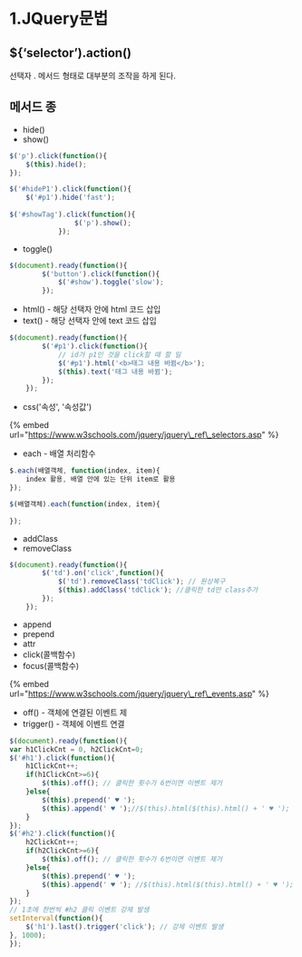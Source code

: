 # 1.JQuery문법

## ${‘selector’\).action\(\)

선택자 . 메서드 형태로 대부분의 조작을 하게 된다.

## 메서드 종

* hide\(\) 
* show\(\) 

```javascript
$('p').click(function(){
	$(this).hide();
});

$('#hideP1').click(function(){
	$('#p1').hide('fast');
	
$('#showTag').click(function(){
				$('p').show();
			});
```

* toggle\(\) 

```javascript
$(document).ready(function(){
		$('button').click(function(){
			$('#show').toggle('slow');
		});

```

* html\(\) - 해당 선택자 안에 html 코드 삽입 
* text\(\) - 해당 선택자 안에 text 코드 삽입 

```javascript
$(document).ready(function(){
		$('#p1').click(function(){
			// id가 p1인 것을 click할 때 할 일
			$('#p1').html('<b>태그 내용 바뀜</b>');
			$(this).text('태그 내용 바뀜');
		});
	});

```

* css\('속성', '속성값'\)

{% embed url="https://www.w3schools.com/jquery/jquery\_ref\_selectors.asp" %}

* each - 배열 처리함수

```javascript
$.each(배열객체, function(index, item){
	index 활용, 배열 안에 있는 단위 item로 활용
});

$(배열객체).each(function(index, item){
	
});

```

* addClass
* removeClass

```javascript
$(document).ready(function(){
		$('td').on('click',function(){
			$('td').removeClass('tdClick'); // 원상복구
			$(this).addClass('tdClick'); //클릭한 td만 class추가
		});
	});

```

* append
* prepend
* attr 
* click\(콜백함수\)
* focus\(콜백함수\)

{% embed url="https://www.w3schools.com/jquery/jquery\_ref\_events.asp" %}

* off\(\) - 객체에 연결된 이벤트 제
* trigger\(\) - 객체에 이벤트 연결

```javascript
$(document).ready(function(){
var h1ClickCnt = 0, h2ClickCnt=0;
$('#h1').click(function(){
	h1ClickCnt++;
	if(h1ClickCnt>=6){
		$(this).off(); // 클릭한 횟수가 6번이면 이벤트 제거
	}else{
		$(this).prepend(' ♥ ');
		$(this).append(' ♥ ');//$(this).html($(this).html() + ' ♥ ');
	}
});
$('#h2').click(function(){
	h2ClickCnt++;
	if(h2ClickCnt>=6){
		$(this).off(); // 클릭한 횟수가 6번이면 이벤트 제거
	}else{
		$(this).prepend(' ♥ ');
		$(this).append(' ♥ '); //$(this).html($(this).html() + ' ♥ ');
	}
});
// 1초에 한번씩 #h2 클릭 이벤트 강제 발생
setInterval(function(){
	$('h1').last().trigger('click'); // 강제 이벤트 발생
}, 1000);
});

```



